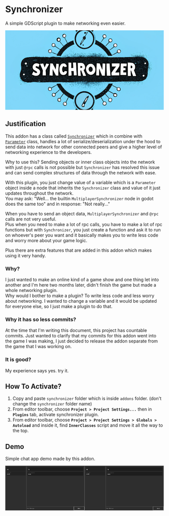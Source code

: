 # Synchronizer

A simple GDScript plugin to make networking even easier.

![Synchronizer banner](./images/banner.png)

## Justification

This addon has a class called [`Synchronizer`](./addons/synchronizer/synchronizer.gd) which in combine with [`Parameter`](./addons/synchronizer/parameter.gd) class, handles a lot of serialize/deserialization under the hood to send data into network for other connected peers and give a higher level of networking experience to the developers.

Why to use this? Sending objects or inner class objects into the network with just `@rpc` calls is not possible but `Synchronizer` has resolved this issue and can send complex structures of data through the network with ease.

With this plugin, you just change value of a variable which is a `Parameter` object inside a node that inherits the `Synchronizer` class and value of it just updates throughout the network.\
You may ask: "Well... the builtin `MultiplayerSynchronizer` node in godot does the same too" and in response: "Not really..."

When you have to send an object data, `MultiplayerSynchronizer` and `@rpc` calls are not very useful.\
Plus when you need to make a lot of rpc calls, you have to make a lot of rpc functions but with `Synchronizer`, you just create a function and ask it to run on whoever's peer you want and it basically makes you to write less code and worry more about your game logic.

Plus there are extra features that are added in this addon which makes using it very handy.

### Why?

I just wanted to make an online kind of a game show and one thing let into another and I'm here two months later, didn't finish the game but made a whole networking plugin.\
Why would I bother to make a plugin? To write less code and less worry about networking. I wanted to change a variable and it would be updated for everyone else, so I just make a plugin to do that.

### Why it has so less commits?

At the time that I'm writing this document, this project has countable commits. Just wanted to clarify that my commits for this addon went into the game I was making, I just decided to release the addon separate from the game that I was working on.

### It is good?

My experience says yes. try it.

## How To Activate?

1. Copy and paste `synchronizer` folder which is inside `addons` folder. (don't change the `synchronizer` folder name)
2. From editor toolbar, choose **`Project > Project Settings...`** then in **`Plugins`** tab, activate synchronizer plugin.
3. From editor toolbar, choose **`Project > Project Settings > Globals > Autoload`** and inside it, find **`InnerClasses`** script and move it all the way to the top.

## Demo

Simple chat app demo made by this addon.

![Chat app demo](./images/demo.png)
